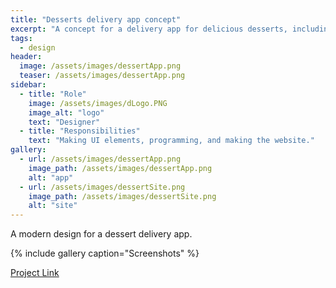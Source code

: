 ```yaml
---
title: "Desserts delivery app concept"
excerpt: "A concept for a delivery app for delicious desserts, including a landing page."
tags:
  - design
header:
  image: /assets/images/dessertApp.png
  teaser: /assets/images/dessertApp.png
sidebar:
  - title: "Role"
    image: /assets/images/dLogo.PNG
    image_alt: "logo"
    text: "Designer"
  - title: "Responsibilities"
    text: "Making UI elements, programming, and making the website."
gallery:
  - url: /assets/images/dessertApp.png
    image_path: /assets/images/dessertApp.png
    alt: "app"
  - url: /assets/images/dessertSite.png
    image_path: /assets/images/dessertSite.png
    alt: "site"
---
```

A modern design for a dessert delivery app.

{% include gallery caption="Screenshots" %}

<a href="https://www.behance.net/gallery/84649463/Dessert-ordering-app" class="btn btn--primary">Project Link</a>
